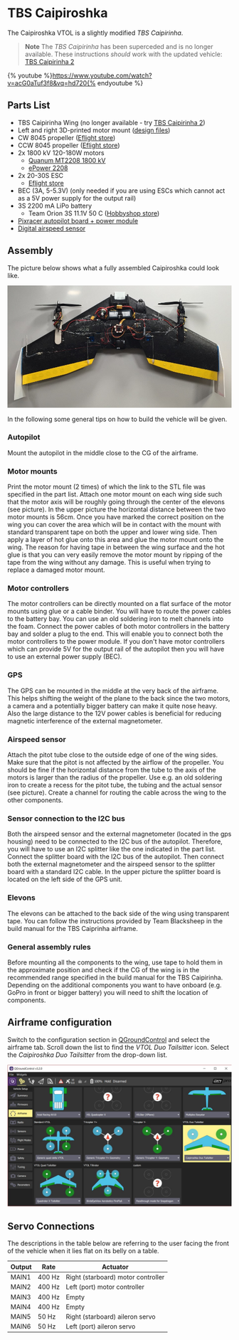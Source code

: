 # TBS Caipiroshka

The Caipiroshka VTOL is a slightly modified *TBS Caipirinha*.

> **Note** The *TBS Caipirinha* has been superceded and is no longer available. 
  These instructions *should* work with the updated vehicle: [TBS Caipirinha 2](https://team-blacksheep.com/products/prod:tbs_caipi2_pnp)

{% youtube %}https://www.youtube.com/watch?v=acG0aTuf3f8&vq=hd720{% endyoutube %}

## Parts List

* TBS Caipirinha Wing (no longer available - try [TBS Caipirinha 2](https://team-blacksheep.com/products/prod:tbs_caipi2_pnp)) 
* Left and right 3D-printed motor mount (<a href="https://github.com/PX4/px4_user_guide/raw/master/assets/airframes/vtol/caipiroshka/motor_mounts.zip" target="_blank">design files</a>)
* CW 8045 propeller ([Eflight store](http://www.eflight.ch/shop/USER_ARTIKEL_HANDLING_AUFRUF.php?von_suchresultat=true&Ziel_ID=19532&Kategorie_ID=288))
* CCW 8045 propeller ([Eflight store](http://www.eflight.ch/shop/USER_ARTIKEL_HANDLING_AUFRUF.php?von_suchresultat=true&Ziel_ID=19533&Kategorie_ID=288))
* 2x 1800 kV 120-180W motors
  * [Quanum MT2208 1800 kV](http://www.hobbyking.com/hobbyking/store/__67014__Quanum_MT_Series_2208_1800KV_Brushless_Multirotor_Motor_Built_by_DYS.html)
  * [ePower 2208](http://www.eflight.ch/pi/ePower-X-22081.html)
* 2x 20-30S ESC
  * [Eflight store](http://www.eflight.ch/shop/USER_ARTIKEL_HANDLING_AUFRUF.php?von_suchresultat=true&Ziel_ID=19713&Kategorie_ID=36077)
* BEC (3A, 5-5.3V) (only needed if you are using ESCs which cannot act as a 5V power supply for the output rail)
* 3S 2200 mA LiPo battery
  * Team Orion 3S 11.1V 50 C ([Hobbyshop store](https://www.hobbyshop.ch/modellbau-elektronik/akku/team-orion-lipo-2200-3s-11-1v-50c-xt60-ori60163.html))
* [Pixracer autopilot board + power module](../flight_controller/pixracer.md)
* [Digital airspeed sensor](https://hobbyking.com/en_us/hkpilot-32-digital-air-speed-sensor-and-pitot-tube-set.html)


## Assembly

The picture below shows what a fully assembled Caipiroshka could look like.

![Caipiroshka](../../assets/airframes/vtol/caipiroshka/caipiroshka.jpg)

In the following some general tips on how to build the vehicle will be given.

### Autopilot

Mount the autopilot in the middle close to the CG of the airframe.

### Motor mounts

Print the motor mount (2 times) of which the link to the STL file was specified in the part list.
Attach one motor mount on each wing side such that the motor axis will be roughly going through the center of the elevons (see picture).
In the upper picture the horizontal distance between the two motor mounts is 56cm.
Once you have marked the correct position on the wing you can cover the area which will be in contact with the mount with standard transparent tape on both the upper and lower wing side.
Then apply a layer of hot glue onto this area and glue the motor mount onto the wing. 
The reason for having tape in between the wing surface and the hot glue is that you can very easily remove the motor mount by ripping of the tape from the wing without any damage.
This is useful when trying to replace a damaged motor mount.

### Motor controllers

The motor controllers can be directly mounted on a flat surface of the motor mounts using glue or a cable binder.
You will have to route the power cables to the battery bay. You can use an old soldering iron to melt channels into the foam.
Connect the power cables of both motor controllers in the battery bay and solder a plug to the end. 
This will enable you to connect both the motor controllers to the power module.
If you don't have motor controllers which can provide 5V for the output rail of the autopilot then you will have to use an external power supply (BEC).

### GPS

The GPS can be mounted in the middle at the very back of the airframe. This helps shifting the weight of the plane to the back since the two motors, a camera and a potentially bigger battery can make it quite nose heavy. 
Also the large distance to the 12V power cables is beneficial for reducing magnetic interference of the external magnetometer.

### Airspeed sensor

Attach the pitot tube close to the outside edge of one of the wing sides. 
Make sure that the pitot is not affected by the airflow of the propeller. 
You should be fine if the horizontal distance from the tube to the axis of the motors is larger than the radius of the propeller. 
Use e.g. an old soldering iron to create a recess for the pitot tube, the tubing and the actual sensor (see picture). 
Create a channel for routing the cable across the wing to the other components.

### Sensor connection to the I2C bus

Both the airspeed sensor and the external magnetometer (located in the gps housing) need to be connected to the I2C bus of the autopilot. 
Therefore, you will have to use an I2C splitter like the one indicated in the part list. 
Connect the splitter board with the I2C bus of the autopilot.
Then connect both the external magnetometer and the airspeed sensor to the splitter board with a standard I2C cable.
In the upper picture the splitter board is located on the left side of the GPS unit.

### Elevons

The elevons can be attached to the back side of the wing using transparent tape. You can follow the instructions provided by Team Blacksheep in the build manual for the TBS Caiprinha airframe.

### General assembly rules

Before mounting all the components to the wing, use tape to hold them in the approximate position and check if the CG of the wing is in the recommended range specified in the build manual for the TBS Caipirinha.
Depending on the additional components you want to have onboard (e.g. GoPro in front or bigger battery) you will need to shift the location of components.

## Airframe configuration

Switch to the configuration section in [QGroundControl](../config/airframe.md) and select the airframe tab. 
Scroll down the list to find the *VTOL Duo Tailsitter* icon. Select the *Caipiroshka Duo Tailsitter* from the drop-down list.

![](../../images/qgc/setup/airframe_px4_vtol_caipiroshka_duo_tailsitter.jpg)

## Servo Connections
The descriptions in the table below are referring to the user facing the front of the vehicle when it lies flat on its belly on a table.

| Output | Rate | Actuator |
| --- | --- | --- |
| MAIN1 | 400 Hz | Right (starboard) motor controller |
| MAIN2 | 400 Hz | Left (port) motor controller |
| MAIN3 | 400 Hz | Empty |
| MAIN4 | 400 Hz | Empty |
| MAIN5 | 50 Hz | Right (starboard) aileron servo |
| MAIN6 | 50 Hz | Left (port) aileron servo |
